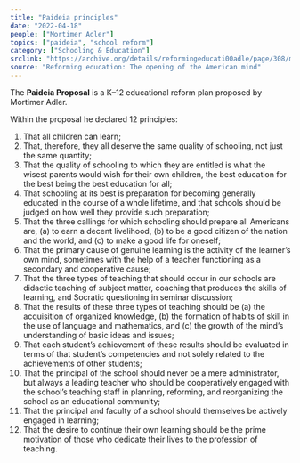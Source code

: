 ```yaml
---
title: "Paideia principles"
date: "2022-04-18"
people: ["Mortimer Adler"]
topics: ["paideia", "school reform"]
category: ["Schooling & Education"]
srclink: "https://archive.org/details/reformingeducati00adle/page/308/mode/2up"
source: "Reforming education: The opening of the American mind"
---
```


The **Paideia Proposal** is a K–12 educational reform plan proposed by Mortimer Adler. 

Within the proposal he declared 12 principles:

1.  That all children can learn;
2.  That, therefore, they all deserve the same quality of schooling, not just the same quantity;
3.  That the quality of schooling to which they are entitled is what the wisest parents would wish for their own children, the best education for the best being the best education for all;
4. That schooling at its best is preparation for becoming generally educated in the course of a whole lifetime, and that schools should be judged on how well they provide such preparation;
5. That the three callings for which schooling should prepare all Americans are, (a) to earn a decent livelihood, (b) to be a good citizen of the nation and the world, and (c) to make a good life for oneself;
6. That the primary cause of genuine learning is the activity of the learner’s own mind, sometimes with the help of a teacher functioning as a secondary and cooperative cause;
7.  That the three types of teaching that should occur in our schools are didactic teaching of subject matter, coaching that produces the skills of learning, and Socratic questioning in seminar discussion;
8. That the results of these three types of teaching should be (a) the acquisition of organized knowledge, (b) the formation of habits of skill in the use of language and mathematics, and (c) the growth of the mind’s understanding of basic ideas and issues;
9. That each student’s achievement of these results should be evaluated in terms of that student’s competencies and not solely related to the achievements of other students;
10. That the principal of the school should never be a mere administrator, but always a leading teacher who should be cooperatively engaged with the school’s teaching staff in planning, reforming, and reorganizing the school as an educational community;
11. That the principal and faculty of a school should themselves be actively engaged in learning;
12. That the desire to continue their own learning should be the prime motivation of those who dedicate their lives to the profession of teaching.